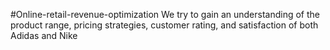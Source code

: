#Online-retail-revenue-optimization
We try to gain an understanding of the product range, pricing strategies, customer rating, and satisfaction of both Adidas and Nike
